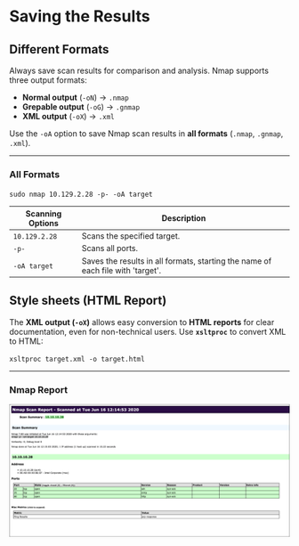 # Saving the Results

## Different Formats

Always save scan results for comparison and analysis. Nmap supports three output formats:

- **Normal output** (`-oN`) → `.nmap`
- **Grepable output** (`-oG`) → `.gnmap`
- **XML output** (`-oX`) → `.xml`

Use the `-oA` option to save Nmap scan results in **all formats** (`.nmap`, `.gnmap`, `.xml`).

* * *

### All Formats

`sudo nmap 10.129.2.28 -p- -oA target`

| **Scanning Options** | **Description** |
| --- | --- |
| `10.129.2.28` | Scans the specified target. |
| `-p-` | Scans all ports. |
| `-oA target` | Saves the results in all formats, starting the name of each file with 'target'. |

## Style sheets (HTML Report)

The **XML output (`-oX`)** allows easy conversion to **HTML reports** for clear documentation, even for non-technical users. Use **`xsltproc`** to convert XML to HTML:

`xsltproc target.xml -o target.html`

* * *

### Nmap Report

![df1c1ff7a6f25eb7ec63f47a85e8a109.png](../_resources/df1c1ff7a6f25eb7ec63f47a85e8a109.png)

&nbsp;